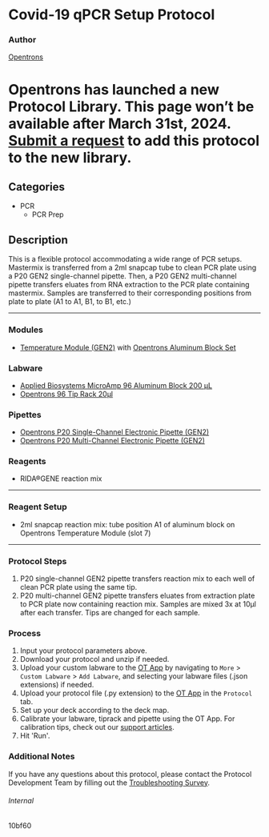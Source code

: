 # Covid-19 qPCR Setup Protocol

### Author
[Opentrons](https://opentrons.com/)


# Opentrons has launched a new Protocol Library. This page won’t be available after March 31st, 2024. [Submit a request](https://docs.google.com/forms/d/e/1FAIpQLSdYYp9QCKow4nn0KlCVsMS3HX0eJ0N9O7-erajKvcpT0lWbSg/viewform) to add this protocol to the new library.

## Categories
* PCR
	* PCR Prep

## Description
This is a flexible protocol accommodating a wide range of PCR setups. Mastermix is transferred from a 2ml snapcap tube to clean PCR plate using a P20 GEN2 single-channel pipette. Then, a P20 GEN2 multi-channel pipette transfers eluates from RNA extraction to the PCR plate containing mastermix. Samples are transferred to their corresponding positions from plate to plate (A1 to A1, B1, to B1, etc.)

---

### Modules
* [Temperature Module (GEN2)](https://shop.opentrons.com/collections/hardware-modules/products/tempdeck) with [Opentrons Aluminum Block Set](https://shop.opentrons.com/collections/hardware-modules/products/aluminum-block-set)

### Labware
* [Applied Biosystems MicroAmp 96 Aluminum Block 200 µL](https://www.thermofisher.com/order/catalog/product/N8010560#/N8010560)
* [Opentrons 96 Tip Rack 20µl](https://shop.opentrons.com/collections/opentrons-tips/products/opentrons-10ul-tips)

### Pipettes
* [Opentrons P20 Single-Channel Electronic Pipette (GEN2)](https://shop.opentrons.com/collections/ot-2-pipettes/products/single-channel-electronic-pipette)
* [Opentrons P20 Multi-Channel Electronic Pipette (GEN2)](https://shop.opentrons.com/collections/ot-2-pipettes/products/8-channel-electronic-pipette)

### Reagents
* RIDA®GENE reaction mix

---

### Reagent Setup
* 2ml snapcap reaction mix: tube position A1 of aluminum block on Opentrons Temperature Module (slot 7)

---

### Protocol Steps
1. P20 single-channel GEN2 pipette transfers reaction mix to each well of clean PCR plate using the same tip.
2. P20 multi-channel GEN2 pipette transfers eluates from extraction plate to PCR plate now containing reaction mix. Samples are mixed 3x at 10µl after each transfer. Tips are changed for each sample.

### Process
1. Input your protocol parameters above.
2. Download your protocol and unzip if needed.
3. Upload your custom labware to the [OT App](https://opentrons.com/ot-app) by navigating to `More` > `Custom Labware` > `Add Labware`, and selecting your labware files (.json extensions) if needed.
4. Upload your protocol file (.py extension) to the [OT App](https://opentrons.com/ot-app) in the `Protocol` tab.
5. Set up your deck according to the deck map.
6. Calibrate your labware, tiprack and pipette using the OT App. For calibration tips, check out our [support articles](https://support.opentrons.com/en/collections/1559720-guide-for-getting-started-with-the-ot-2).
7. Hit 'Run'.

### Additional Notes
If you have any questions about this protocol, please contact the Protocol Development Team by filling out the [Troubleshooting Survey](https://protocol-troubleshooting.paperform.co/).

###### Internal
10bf60
